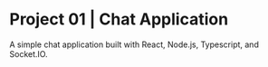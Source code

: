 # Project 01 | Chat Application
A simple chat application built with React, Node.js, Typescript, and Socket.IO.